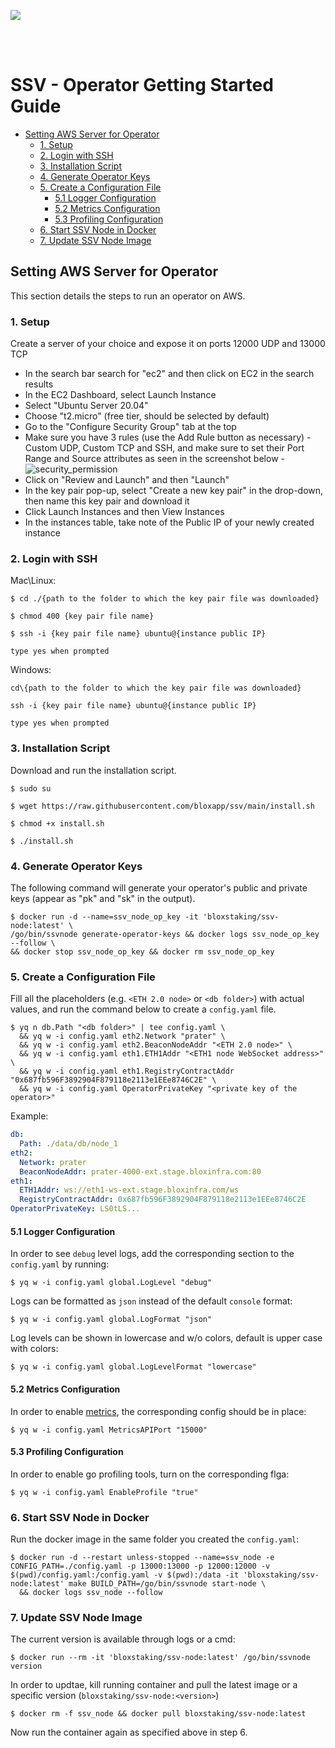 [<img src="./resources/bloxstaking_header_image.png" >](https://www.bloxstaking.com/)

<br>
<br>

# SSV - Operator Getting Started Guide

* [Setting AWS Server for Operator](#setting-aws-server-for-operator)
  + [1. Setup](#1-setup)
  + [2. Login with SSH](#2-login-with-ssh)
  + [3. Installation Script](#3-installation-script)
  + [4. Generate Operator Keys](#4-generate-operator-keys)
  + [5. Create a Configuration File](#5-create-a-configuration-file)
    - [5.1 Logger Configuration](#51-logger-configuration)
    - [5.2 Metrics Configuration](#52-metrics-configuration)
    - [5.3 Profiling Configuration](#53-profiling-configuration)
  + [6. Start SSV Node in Docker](#6-start-ssv-node-in-docker)
  + [7. Update SSV Node Image](#7-update-ssv-node-image)

## Setting AWS Server for Operator

This section details the steps to run an operator on AWS.

### 1. Setup

Create a server of your choice and expose it on ports 12000 UDP and 13000 TCP
- In the search bar search for "ec2" and then click on EC2 in the search results
- In the EC2 Dashboard, select Launch Instance
- Select "Ubuntu Server 20.04"
- Choose "t2.micro" (free tier, should be selected by default)
- Go to the "Configure Security Group" tab at the top
- Make sure you have 3 rules (use the Add Rule button as necessary) - Custom UDP, Custom TCP and SSH, and make sure to set their Port Range and Source attributes as seen in the screenshot below -
![security_permission](./resources/security_permission.png)
- Click on "Review and Launch" and then "Launch"
- In the key pair pop-up, select "Create a new key pair" in the drop-down, then name this key pair and download it
- Click Launch Instances and then View Instances
- In the instances table, take note of the Public IP of your newly created instance

### 2. Login with SSH

Mac\Linux:

```
$ cd ./{path to the folder to which the key pair file was downloaded}

$ chmod 400 {key pair file name}

$ ssh -i {key pair file name} ubuntu@{instance public IP}

type yes when prompted
```

Windows:
```
cd\{path to the folder to which the key pair file was downloaded}

ssh -i {key pair file name} ubuntu@{instance public IP}

type yes when prompted
```

### 3. Installation Script

Download and run the installation script.

```
$ sudo su

$ wget https://raw.githubusercontent.com/bloxapp/ssv/main/install.sh

$ chmod +x install.sh

$ ./install.sh
```

### 4. Generate Operator Keys

The following command will generate your operator's public and private keys (appear as "pk" and "sk" in the output). 

```
$ docker run -d --name=ssv_node_op_key -it 'bloxstaking/ssv-node:latest' \
/go/bin/ssvnode generate-operator-keys && docker logs ssv_node_op_key --follow \
&& docker stop ssv_node_op_key && docker rm ssv_node_op_key
```

### 5. Create a Configuration File

Fill all the placeholders (e.g. `<ETH 2.0 node>` or `<db folder>`) with actual values,
and run the command below to create a `config.yaml` file.


```
$ yq n db.Path "<db folder>" | tee config.yaml \
  && yq w -i config.yaml eth2.Network "prater" \
  && yq w -i config.yaml eth2.BeaconNodeAddr "<ETH 2.0 node>" \
  && yq w -i config.yaml eth1.ETH1Addr "<ETH1 node WebSocket address>" \
  && yq w -i config.yaml eth1.RegistryContractAddr "0x687fb596F3892904F879118e2113e1EEe8746C2E" \
  && yq w -i config.yaml OperatorPrivateKey "<private key of the operator>"
```

Example:

```yaml
db:
  Path: ./data/db/node_1
eth2:
  Network: prater
  BeaconNodeAddr: prater-4000-ext.stage.bloxinfra.com:80
eth1:
  ETH1Addr: ws://eth1-ws-ext.stage.bloxinfra.com/ws
  RegistryContractAddr: 0x687fb596F3892904F879118e2113e1EEe8746C2E
OperatorPrivateKey: LS0tLS...
```

  #### 5.1 Logger Configuration

  In order to see `debug` level logs, add the corresponding section to the `config.yaml` by running:

  ```
  $ yq w -i config.yaml global.LogLevel "debug"
  ```

  Logs can be formatted as `json` instead of the default `console` format:

  ```
  $ yq w -i config.yaml global.LogFormat "json"
  ```

  Log levels can be shown in lowercase and w/o colors, default is upper case with colors:

  ```
  $ yq w -i config.yaml global.LogLevelFormat "lowercase"
  ```

  #### 5.2 Metrics Configuration

  In order to enable [metrics](../monitoring/README.md), the corresponding config should be in place:

  ```
  $ yq w -i config.yaml MetricsAPIPort "15000"
  ```

  #### 5.3 Profiling Configuration

  In order to enable go profiling tools, turn on the corresponding flga:

  ```
  $ yq w -i config.yaml EnableProfile "true"
  ```

### 6. Start SSV Node in Docker

Run the docker image in the same folder you created the `config.yaml`:

```shell
$ docker run -d --restart unless-stopped --name=ssv_node -e CONFIG_PATH=./config.yaml -p 13000:13000 -p 12000:12000 -v $(pwd)/config.yaml:/config.yaml -v $(pwd):/data -it 'bloxstaking/ssv-node:latest' make BUILD_PATH=/go/bin/ssvnode start-node \
  && docker logs ssv_node --follow
```

### 7. Update SSV Node Image

The current version is available through logs or a cmd:
```shell
$ docker run --rm -it 'bloxstaking/ssv-node:latest' /go/bin/ssvnode version
```

In order to updtae, kill running container and pull the latest image or a specific version (`bloxstaking/ssv-node:<version>`)
```shell
$ docker rm -f ssv_node && docker pull bloxstaking/ssv-node:latest
```

Now run the container again as specified above in step 6.

